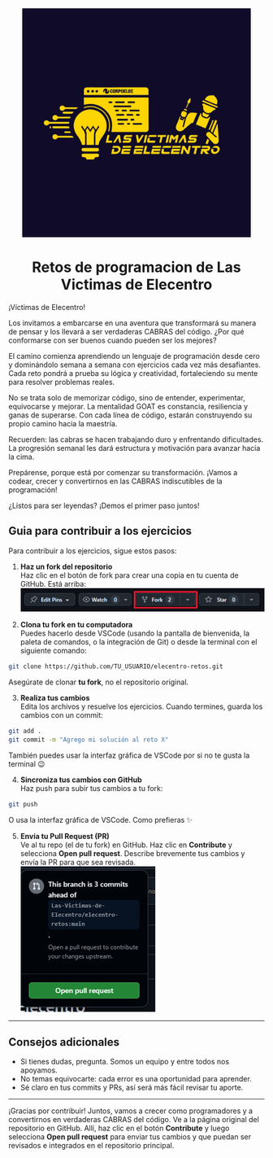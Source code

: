 <div align="center">
  <img src="./images/logo.jpg" width = 450>
  <h1>Retos de programacion de Las Victimas de Elecentro</h1>
</div>

¡Víctimas de Elecentro!

Los invitamos a embarcarse en una aventura que transformará su manera de pensar y los llevará a ser verdaderas CABRAS del código. ¿Por qué conformarse con ser buenos cuando pueden ser los mejores?

El camino comienza aprendiendo un lenguaje de programación desde cero y dominándolo semana a semana con ejercicios cada vez más desafiantes. Cada reto pondrá a prueba su lógica y creatividad, fortaleciendo su mente para resolver problemas reales.

No se trata solo de memorizar código, sino de entender, experimentar, equivocarse y mejorar. La mentalidad GOAT es constancia, resiliencia y ganas de superarse. Con cada línea de código, estarán construyendo su propio camino hacia la maestría.

Recuerden: las cabras se hacen trabajando duro y enfrentando dificultades. La progresión semanal les dará estructura y motivación para avanzar hacia la cima.

Prepárense, porque está por comenzar su transformación. ¡Vamos a codear, crecer y convertirnos en las CABRAS indiscutibles de la programación!

¿Listos para ser leyendas? ¡Demos el primer paso juntos!

## Guia para contribuir a los ejercicios
Para contribuir a los ejercicios, sigue estos pasos:

1. **Haz un fork del repositorio**  
  Haz clic en el botón de fork para crear una copia en tu cuenta de GitHub. Está arriba:
  ![boton de fork](./images/fork-button.png)

2. **Clona tu fork en tu computadora**  
  Puedes hacerlo desde VSCode (usando la pantalla de bienvenida, la paleta de comandos, o la integración de Git) o desde la terminal con el siguiente comando:

  ```bash
  git clone https://github.com/TU_USUARIO/elecentro-retos.git
  ```

  Asegúrate de clonar **tu fork**, no el repositorio original.

3. **Realiza tus cambios**  
  Edita los archivos y resuelve los ejercicios. Cuando termines, guarda los cambios con un commit:

  ```bash
  git add .
  git commit -m "Agrego mi solución al reto X"
  ```

  También puedes usar la interfaz gráfica de VSCode por si no te gusta la terminal 😉

4. **Sincroniza tus cambios con GitHub**  
  Haz push para subir tus cambios a tu fork:

  ```bash
  git push
  ```

  O usa la interfaz gráfica de VSCode. Como prefieras ✨

5. **Envía tu Pull Request (PR)**  
  Ve al tu repo (el de tu fork) en GitHub. Haz clic en **Contribute** y selecciona **Open pull request**. Describe brevemente tus cambios y envía la PR para que sea revisada.
  ![boton de pull reques](./images/pull-request-button.png)

---

## Consejos adicionales

- Si tienes dudas, pregunta. Somos un equipo y entre todos nos apoyamos.
- No temas equivocarte: cada error es una oportunidad para aprender.
- Sé claro en tus commits y PRs, así será más fácil revisar tu aporte.

---

¡Gracias por contribuir! Juntos, vamos a crecer como programadores y a convertirnos en verdaderas CABRAS del código.
Ve a la página original del repositorio en GitHub. Allí, haz clic en el botón **Contribute** y luego selecciona **Open pull request** para enviar tus cambios y que puedan ser revisados e integrados en el repositorio principal.

